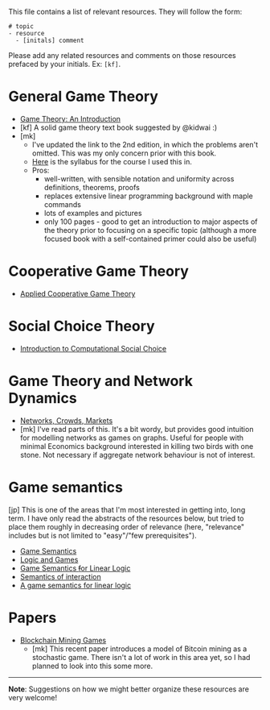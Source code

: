 This file contains a list of relevant resources. They will follow the form:
```
# topic
- resource
  - [initals] comment
```

Please add any related resources and comments on those resources prefaced by your initials. Ex: `[kf]`.


# General Game Theory
-	[Game Theory: An Introduction](https://drive.google.com/file/d/0Byw_CYbPDsDEal9WNGJiTVdHODg/view?usp=sharing)
  - [kf] A solid game theory text book suggested by @kidwai :)
  - [mk] 
  	* I've updated the link to the 2nd edition, in which the problems aren't omitted. This was my only concern prior with this book.
  	* [Here](https://www.dal.ca/content/dam/dalhousie/pdf/faculty/science/math-stats/syllabi/MATH%203400%20-%20Fall%20term.pdf) is the syllabus for the course I used this in.
  	* Pros: 
  		* well-written, with sensible notation and uniformity across definitions, theorems, proofs
  		* replaces extensive linear programming background with maple commands
  		* lots of examples and pictures 
  		* only 100 pages - good to get an introduction to major aspects of the theory prior to focusing on a specific topic (although a more focused book with a self-contained primer could also be useful)



# Cooperative Game Theory
- [Applied Cooperative Game Theory](http://www.wifa.uni-leipzig.de/fileadmin/user_upload/itvwl-vwl/MIKRO/Lehre/CGT-applications/acgt_2010_07_09.pdf)

# Social Choice Theory
- [Introduction to Computational Social Choice](https://users.cs.duke.edu/~conitzer/introCOMSOCBOOK15.pdf)

# Game Theory and Network Dynamics
- [Networks, Crowds, Markets](https://www.cs.cornell.edu/home/kleinber/networks-book/networks-book.pdf)
 - [mk] I've read parts of this. It's a bit wordy, but provides good intuition for modelling networks as games on graphs. Useful for people with minimal Economics background interested in killing two birds with one stone. Not necessary if aggregate network behaviour is not of interest. 

# Game semantics
[jp] This is one of the areas that I'm most interested in getting into, long term. I have only read the abstracts of the resources below, but tried to place them roughly in decreasing order of relevance (here, "relevance" includes but is not limited to "easy"/"few prerequisites").

- [Game Semantics](http://www.academia.edu/2781706/Game_semantics)
- [Logic and Games](https://plato.stanford.edu/entries/logic-games/)
- [Game Semantics ~~f~~or Linear Logic](http://www.csc.villanova.edu/~japaridz/CL/gsoll.html)
- [Semantics of interaction](http://www.cs.ox.ac.uk/people/samson.abramsky/gsem/gsnotes.pdf)
- [A game semantics for linear logic](https://deepblue.lib.umich.edu/bitstream/handle/2027.42/30097/0000469.pdf%3bsequence=1)

# Papers 

- [Blockchain Mining Games](https://arxiv.org/pdf/1607.02420v1.pdf)
	- [mk] This recent paper introduces a model of Bitcoin mining as a stochastic game. There isn't a lot of work in this area yet, so I had planned to look into this some more.


---

**Note**: Suggestions on how we might better organize these resources are very welcome!
